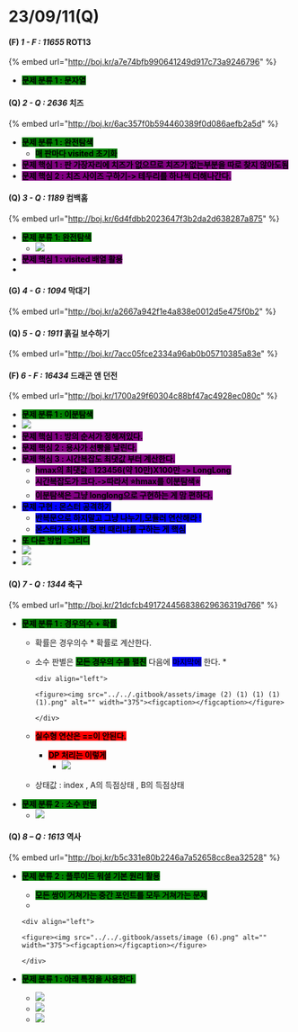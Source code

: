 # 23/09/11(Q)

#### (F) _1 - F : 11655_ ROT13

{% embed url="http://boj.kr/a7e74bfb990641249d917c73a9246796" %}

* <mark style="background-color:green;">**문제 분류 1 : 문자열**</mark>

#### (Q) _2 - Q : 2636_ 치즈

{% embed url="http://boj.kr/6ac357f0b594460389f0d086aefb2a5d" %}

* <mark style="background-color:green;">**문제 분류 1 : 완전탐색**</mark>
  * <mark style="background-color:green;">**매 판마다 visited 초기화**</mark>
* <mark style="background-color:purple;">**문제 핵심 1 : 판 가장자리에 치즈가 없으므로 치즈가 없는부분을 따로 찾지 않아도됨**</mark>
* <mark style="background-color:purple;">**문제 핵심 2 : 치즈 사이즈 구하기-> 테두리를 하나씩 더해나간다.**</mark>

#### (Q) _3 - Q : 1189_ 컴백홈

{% embed url="http://boj.kr/6d4fdbb2023647f3b2da2d638287a875" %}

* <mark style="background-color:green;">**문제 분류 1: 완전탐색**</mark>
  * ![](<../../.gitbook/assets/image (1) (1).png>)
* <mark style="background-color:purple;">**문제 핵심 1 : visited 배열 활용**</mark>
*

#### (G) _4 - G : 1094_ 막대기

{% embed url="http://boj.kr/a2667a942f1e4a838e0012d5e475f0b2" %}

#### (Q) _5 - Q : 1911_ 흙길 보수하기

{% embed url="http://boj.kr/7acc05fce2334a96ab0b05710385a83e" %}

#### (F) _6 - F : 16434_ 드래곤 앤 던전

{% embed url="http://boj.kr/1700a29f60304c88bf47ac4928ec080c" %}

* <mark style="background-color:green;">**문제 분류 1 : 이분탐색**</mark>
* ![](<../../.gitbook/assets/image (7).png>)
* <mark style="background-color:purple;">**문제 핵심 1 : 방의 순서가 정해져있다.**</mark>
* <mark style="background-color:purple;">**문제 핵심 2 : 용사가 선빵을 날린다.**</mark>
* <mark style="background-color:purple;">**문제 핵심 3 : 시간복잡도 최댓값 부터 계산한다.**</mark>
  * <mark style="background-color:purple;">**hmax의 최댓값 : 123456(약 10만)X100만 -> LongLong**</mark>
  * <mark style="background-color:purple;">**시간복잡도가 크다.->따라서 ⭐️hmax를 이분탐색⭐️**</mark>
  * <mark style="background-color:purple;">**이분탐색은 그냥 longlong으로 구현하는 게 맘 편하다.**</mark>
* <mark style="background-color:blue;">**문제 구현 : 몬스터 공격하기**</mark>
  * <mark style="background-color:blue;">**반복문으로 하지말고 그냥 나누기,모듈러 연산해라 !**</mark>&#x20;
  * <mark style="background-color:blue;">**몬스터가 용사를 몇 번 때리냐를 구하는 게 핵심**</mark>
* <mark style="background-color:green;">**또 다른 방법  : 그리디**</mark>
* ![](<../../.gitbook/assets/image (3) (1).png>)
* ![](<../../.gitbook/assets/image (1) (1) (1) (1).png>)

#### (Q) _7 - Q : 1344_ 축구

{% embed url="http://boj.kr/21dcfcb491724456838629636319d766" %}

* <mark style="background-color:green;">**문제 분류 1 : 경우의수 + 확률**</mark>
  * 확률은 경우의수 \* 확률로 계산한다.
  * 소수 판별은 <mark style="background-color:green;">**모든 경우의 수를 펼친**</mark> 다음에 <mark style="background-color:blue;">마지막에</mark> 한다.
    *

        <div align="left">

        <figure><img src="../../.gitbook/assets/image (2) (1) (1) (1) (1).png" alt="" width="375"><figcaption></figcaption></figure>

        </div>
  * <mark style="background-color:red;">**실수형 연산은 ==이 안된다.**</mark>
    * <mark style="background-color:red;">**DP 처리는 이렇게**</mark>
      * ![](<../../.gitbook/assets/image (1) (1) (1) (1) (1).png>)
  * 상태값 : index , A의 득점상태 , B의 득점상태
* <mark style="background-color:green;">**문제 분류 2 : 소수 판별**</mark>
  * ![](<../../.gitbook/assets/image (2) (1) (1) (1).png>)

#### (Q) _8 – Q : 1613_ 역사

{% embed url="http://boj.kr/b5c331e80b2246a7a52658cc8ea32528" %}

* <mark style="background-color:green;">**문제 분류 2 : 플루이드 워셜 기본 원리 활용**</mark>
  * <mark style="background-color:green;">**모든 쌍이 거쳐가는 중간 포인트를 모두 거쳐가는 문제**</mark>
  *

      <div align="left">

      <figure><img src="../../.gitbook/assets/image (6).png" alt="" width="375"><figcaption></figcaption></figure>

      </div>
* <mark style="background-color:green;">**문제 분류 1 : 아래 특징을 사용한다.**</mark>
  * ![](<../../.gitbook/assets/image (4) (1).png>)
  * ![](<../../.gitbook/assets/image (3) (1) (1).png>)
  * ![](<../../.gitbook/assets/image (5).png>)

